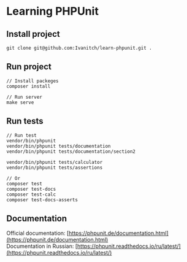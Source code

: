 # Learning PHPUnit

## Install project
``` 
git clone git@github.com:Ivanitch/learn-phpunit.git .
``` 
## Run project
``` 
// Install packeges
composer install

// Run server
make serve
```
## Run tests
```
// Run test
vendor/bin/phpunit
vendor/bin/phpunit tests/documentation
vendor/bin/phpunit tests/documentation/section2

vendor/bin/phpunit tests/calculator
vendor/bin/phpunit tests/assertions

// Or
composer test
composer test-docs
composer test-calc
composer test-docs-asserts
 ```

## Documentation
Official documentation: [https://phpunit.de/documentation.html](https://phpunit.de/documentation.html)  
Documentation in Russian: [https://phpunit.readthedocs.io/ru/latest/](https://phpunit.readthedocs.io/ru/latest/)